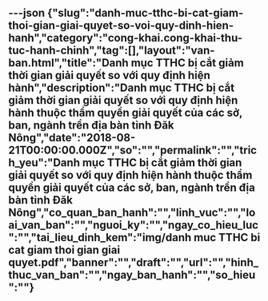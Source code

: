 ---json
{"slug":"danh-muc-tthc-bi-cat-giam-thoi-gian-giai-quyet-so-voi-quy-dinh-hien-hanh","category":"cong-khai.cong-khai-thu-tuc-hanh-chinh","tag":[],"layout":"van-ban.html","title":"Danh mục TTHC bị cắt giảm thời gian giải quyết so với quy định hiện hành","description":"Danh mục TTHC bị cắt giảm thời gian giải quyết so với quy định hiện hành thuộc thẩm quyền giải quyết của các sở, ban, ngành trền địa bàn tỉnh Đăk Nông","date":"2018-08-21T00:00:00.000Z","so":"","permalink":"","trich_yeu":"Danh mục TTHC bị cắt giảm thời gian giải quyết so với quy định hiện hành thuộc thẩm quyền giải quyết của các sở, ban, ngành trền địa bàn tỉnh Đăk Nông","co_quan_ban_hanh":"","linh_vuc":"","loai_van_ban":"","nguoi_ky":"","ngay_co_hieu_luc":"","tai_lieu_dinh_kem":"img/danh muc TTHC bi cat giam thoi gian giai quyet.pdf","banner":"","draft":"","url":"","hinh_thuc_van_ban":"","ngay_ban_hanh":"","so_hieu":""}
---
